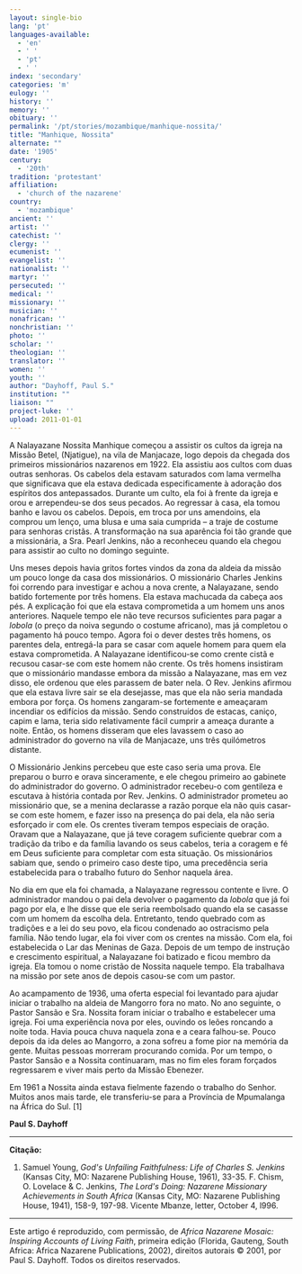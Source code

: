 ```yaml
---
layout: single-bio
lang: 'pt'
languages-available:
  - 'en'
  - ' '
  - 'pt'
  - ' '
index: 'secondary'
categories: 'm'
eulogy: ''
history: ''
memory: ''
obituary: ''
permalink: '/pt/stories/mozambique/manhique-nossita/'
title: "Manhique, Nossita"
alternate: ""
date: '1905'
century:
  - '20th'
tradition: 'protestant'
affiliation:
  - 'church of the nazarene'
country:
  - 'mozambique'
ancient: ''
artist: ''
catechist: ''
clergy: ''
ecumenist: ''
evangelist: ''
nationalist: ''
martyr: ''
persecuted: ''
medical: ''
missionary: ''
musician: ''
nonafrican: ''
nonchristian: ''
photo: ''
scholar: ''
theologian: ''
translator: ''
women: ''
youth: ''
author: "Dayhoff, Paul S."
institution: ""
liaison: ""
project-luke: ''
upload: 2011-01-01
---
```



A Nalayazane Nossita Manhique começou a assistir os cultos da igreja na Missão Betel, (Njatigue), na vila de Manjacaze, logo depois da chegada dos primeiros missionários nazarenos em 1922. Ela assistiu aos cultos com duas outras senhoras. Os cabelos dela estavam saturados com lama vermelha que significava que ela estava dedicada especificamente à adoração dos espíritos dos antepassados. Durante um culto, ela foi à frente da igreja e orou e arrependeu-se dos seus pecados. Ao regressar à casa, ela tomou banho e lavou os cabelos. Depois, em troca por uns amendoins, ela comprou um lenço, uma blusa e uma saia cumprida – a traje de costume para senhoras cristãs. A transformação na sua aparência foi tão grande que a missionária, a Sra. Pearl Jenkins, não a reconheceu quando ela chegou para assistir ao culto no domingo seguinte.

Uns meses depois havia gritos fortes vindos da zona da aldeia da missão um pouco longe da casa dos missionários. O missionário Charles Jenkins foi correndo para investigar e achou a nova crente, a Nalayazane, sendo batido fortemente por três homens. Ela estava machucada da cabeça aos pés. A explicação foi que ela estava comprometida a um homem uns anos anteriores. Naquele tempo ele não teve recursos suficientes para pagar a *lobola* (o preço da noiva segundo o costume africano), mas já completou o pagamento há pouco tempo. Agora foi o dever destes três homens, os parentes dela, entregá-la para se casar com aquele homem para quem ela estava comprometida. A Nalayazane identificou-se como crente cistã e recusou casar-se com este homem não crente. Os três homens insistiram que o missionário mandasse embora da missão a Nalayazane, mas em vez disso, ele ordenou que eles parassem de bater nela. O Rev. Jenkins afirmou que ela estava livre sair se ela desejasse, mas que ela não seria mandada embora por força. Os homens zangaram-se fortemente e ameaçaram incendiar os edifícios da missão. Sendo construídos de estacas, caniço, capim e lama, teria sido relativamente fácil cumprir a ameaça durante a noite. Então, os homens disseram que eles lavassem o caso ao administrador do governo na vila de Manjacaze, uns três quilómetros distante.

O Missionário Jenkins percebeu que este caso seria uma prova. Ele preparou o burro e orava sinceramente, e ele chegou primeiro ao gabinete do administrador do governo. O administrador recebeu-o com gentileza e escutava à história contada por Rev. Jenkins. O administrador prometeu ao missionário que, se a menina declarasse a razão porque ela não quis casar-se com este homem, e fazer isso na presença do pai dela, ela não seria esforçado ir com ele. Os crentes tiveram tempos especiais de oração. Oravam que a Nalayazane, que já teve coragem suficiente quebrar com a tradição da tribo e da família lavando os seus cabelos, teria a coragem e fé em Deus suficiente para completar com esta situação. Os missionários sabiam que, sendo o primeiro caso deste tipo, uma precedência seria estabelecida para o trabalho futuro do Senhor naquela área.

No dia em que ela foi chamada, a Nalayazane regressou contente e livre. O administrador mandou o pai dela devolver o pagamento da *lobola* que já foi pago por ela, e lhe disse que ele seria reembolsado quando ela se casasse com um homem da escolha dela. Entretanto, tendo quebrado com as tradições e a lei do seu povo, ela ficou condenado ao ostracismo pela família. Não tendo lugar, ela foi viver com os crentes na missão. Com ela, foi estabelecida o Lar das Meninas de Gaza. Depois de um tempo de instrução e crescimento espiritual, a Nalayazane foi batizado e ficou membro da igreja. Ela tomou o nome cristão de Nossita naquele tempo. Ela trabalhava na missão por sete anos de depois casou-se com um pastor.

Ao acampamento de 1936, uma oferta especial foi levantado para ajudar iniciar o trabalho na aldeia de Mangorro fora no mato. No ano seguinte, o Pastor Sansão e Sra. Nossita foram iniciar o trabalho e estabelecer uma igreja. Foi uma experiência nova por eles, ouvindo os leões roncando a noite toda. Havia pouca chuva naquela zona e a ceara falhou-se. Pouco depois da ida deles ao Mangorro, a zona sofreu a fome pior na memória da gente. Muitas pessoas morreram procurando comida. Por um tempo, o Pastor Sansão e a Nossita continuaram, mas no fim eles foram forçados regressarem e viver mais perto da Missão Ebenezer.

Em 1961 a Nossita ainda estava fielmente fazendo o trabalho do Senhor. Muitos anos mais tarde, ele transferiu-se para a Província de Mpumalanga na África do Sul. [1]

**Paul S. Dayhoff**

---

**Citação:**

1. Samuel Young, *God's Unfailing Faithfulness: Life of Charles S. Jenkins* (Kansas City, MO: Nazarene Publishing House, 1961), 33-35. F. Chism, O. Lovelace & C. Jenkins, *The Lord's Doing: Nazarene Missionary Achievements in South Africa* (Kansas City, MO: Nazarene Publishing House, 1941), 158-9, 197-98. Vicente Mbanze, letter, October 4, l996.

---

Este artigo é reproduzido, com permissão, de  *Africa Nazarene Mosaic: Inspiring Accounts of Living Faith*, primeira edição (Florida, Gauteng, South Africa: Africa Nazarene Publications, 2002), direitos autorais © 2001, por Paul S. Dayhoff. Todos os direitos reservados.